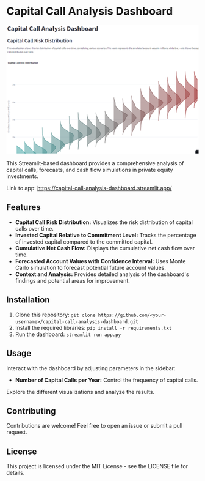 # Capital Call Analysis Dashboard

![Thumbnail](thumbnail.png)

This Streamlit-based dashboard provides a comprehensive analysis of capital calls, forecasts, and cash flow simulations in private equity investments.

Link to app: https://capital-call-analysis-dashboard.streamlit.app/

## Features

* **Capital Call Risk Distribution:** Visualizes the risk distribution of capital calls over time.
* **Invested Capital Relative to Commitment Level:** Tracks the percentage of invested capital compared to the committed capital.
* **Cumulative Net Cash Flow:** Displays the cumulative net cash flow over time.
* **Forecasted Account Values with Confidence Interval:** Uses Monte Carlo simulation to forecast potential future account values.
* **Context and Analysis:** Provides detailed analysis of the dashboard's findings and potential areas for improvement.

## Installation

1. Clone this repository: `git clone https://github.com/<your-username>/capital-call-analysis-dashboard.git`
2. Install the required libraries: `pip install -r requirements.txt`
3. Run the dashboard: `streamlit run app.py`

## Usage

Interact with the dashboard by adjusting parameters in the sidebar:

* **Number of Capital Calls per Year:**  Control the frequency of capital calls.

Explore the different visualizations and analyze the results.

## Contributing

Contributions are welcome! Feel free to open an issue or submit a pull request.

## License

This project is licensed under the MIT License - see the LICENSE file for details.
